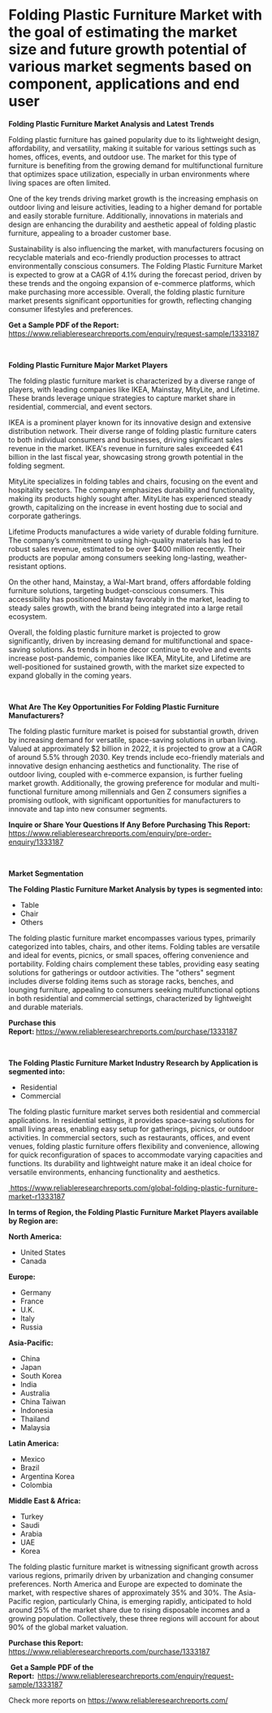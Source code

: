<p><h1>Folding Plastic Furniture Market with the goal of estimating the market size and future growth potential of various market segments based on component, applications and end user</h1></p><p><strong>Folding Plastic Furniture Market Analysis and Latest Trends</strong></p>
<p><p>Folding plastic furniture has gained popularity due to its lightweight design, affordability, and versatility, making it suitable for various settings such as homes, offices, events, and outdoor use. The market for this type of furniture is benefiting from the growing demand for multifunctional furniture that optimizes space utilization, especially in urban environments where living spaces are often limited.</p><p>One of the key trends driving market growth is the increasing emphasis on outdoor living and leisure activities, leading to a higher demand for portable and easily storable furniture. Additionally, innovations in materials and design are enhancing the durability and aesthetic appeal of folding plastic furniture, appealing to a broader customer base.</p><p>Sustainability is also influencing the market, with manufacturers focusing on recyclable materials and eco-friendly production processes to attract environmentally conscious consumers. The Folding Plastic Furniture Market is expected to grow at a CAGR of 4.1% during the forecast period, driven by these trends and the ongoing expansion of e-commerce platforms, which make purchasing more accessible. Overall, the folding plastic furniture market presents significant opportunities for growth, reflecting changing consumer lifestyles and preferences.</p></p>
<p><strong>Get a Sample PDF of the Report:&nbsp;</strong> <a href="https://www.reliableresearchreports.com/enquiry/request-sample/1333187?utm_campaign=2641&utm_medium=2&utm_source=Github&utm_content=ia&utm_term=24032025&utm_id=folding-plastic-furniture">https://www.reliableresearchreports.com/enquiry/request-sample/1333187</a></p>
<p>&nbsp;</p>
<p><strong>Folding Plastic Furniture Major Market Players</strong></p>
<p><p>The folding plastic furniture market is characterized by a diverse range of players, with leading companies like IKEA, Mainstay, MityLite, and Lifetime. These brands leverage unique strategies to capture market share in residential, commercial, and event sectors.</p><p>IKEA is a prominent player known for its innovative design and extensive distribution network. Their diverse range of folding plastic furniture caters to both individual consumers and businesses, driving significant sales revenue in the market. IKEA's revenue in furniture sales exceeded €41 billion in the last fiscal year, showcasing strong growth potential in the folding segment.</p><p>MityLite specializes in folding tables and chairs, focusing on the event and hospitality sectors. The company emphasizes durability and functionality, making its products highly sought after. MityLite has experienced steady growth, capitalizing on the increase in event hosting due to social and corporate gatherings.</p><p>Lifetime Products manufactures a wide variety of durable folding furniture. The company’s commitment to using high-quality materials has led to robust sales revenue, estimated to be over $400 million recently. Their products are popular among consumers seeking long-lasting, weather-resistant options.</p><p>On the other hand, Mainstay, a Wal-Mart brand, offers affordable folding furniture solutions, targeting budget-conscious consumers. This accessibility has positioned Mainstay favorably in the market, leading to steady sales growth, with the brand being integrated into a large retail ecosystem.</p><p>Overall, the folding plastic furniture market is projected to grow significantly, driven by increasing demand for multifunctional and space-saving solutions. As trends in home decor continue to evolve and events increase post-pandemic, companies like IKEA, MityLite, and Lifetime are well-positioned for sustained growth, with the market size expected to expand globally in the coming years.</p></p>
<p>&nbsp;</p>
<p><strong>What Are The Key Opportunities For Folding Plastic Furniture Manufacturers?</strong></p>
<p><p>The folding plastic furniture market is poised for substantial growth, driven by increasing demand for versatile, space-saving solutions in urban living. Valued at approximately $2 billion in 2022, it is projected to grow at a CAGR of around 5.5% through 2030. Key trends include eco-friendly materials and innovative design enhancing aesthetics and functionality. The rise of outdoor living, coupled with e-commerce expansion, is further fueling market growth. Additionally, the growing preference for modular and multi-functional furniture among millennials and Gen Z consumers signifies a promising outlook, with significant opportunities for manufacturers to innovate and tap into new consumer segments.</p></p>
<p><strong>Inquire or Share Your Questions If Any Before Purchasing This Report:</strong> <a href="https://www.reliableresearchreports.com/enquiry/pre-order-enquiry/1333187?utm_campaign=2641&utm_medium=2&utm_source=Github&utm_content=ia&utm_term=24032025&utm_id=folding-plastic-furniture">https://www.reliableresearchreports.com/enquiry/pre-order-enquiry/1333187</a></p>
<p>&nbsp;</p>
<p><strong>Market Segmentation</strong></p>
<p><strong>The Folding Plastic Furniture Market Analysis by types is segmented into:</strong></p>
<p><ul><li>Table</li><li>Chair</li><li>Others</li></ul></p>
<p><p>The folding plastic furniture market encompasses various types, primarily categorized into tables, chairs, and other items. Folding tables are versatile and ideal for events, picnics, or small spaces, offering convenience and portability. Folding chairs complement these tables, providing easy seating solutions for gatherings or outdoor activities. The "others" segment includes diverse folding items such as storage racks, benches, and lounging furniture, appealing to consumers seeking multifunctional options in both residential and commercial settings, characterized by lightweight and durable materials.</p></p>
<p><strong>Purchase this Report:&nbsp;</strong><a href="https://www.reliableresearchreports.com/purchase/1333187?utm_campaign=2641&utm_medium=2&utm_source=Github&utm_content=ia&utm_term=24032025&utm_id=folding-plastic-furniture">https://www.reliableresearchreports.com/purchase/1333187</a></p>
<p>&nbsp;</p>
<p><strong>The Folding Plastic Furniture Market Industry Research by Application is segmented into:</strong></p>
<p><ul><li>Residential</li><li>Commercial</li></ul></p>
<p><p>The folding plastic furniture market serves both residential and commercial applications. In residential settings, it provides space-saving solutions for small living areas, enabling easy setup for gatherings, picnics, or outdoor activities. In commercial sectors, such as restaurants, offices, and event venues, folding plastic furniture offers flexibility and convenience, allowing for quick reconfiguration of spaces to accommodate varying capacities and functions. Its durability and lightweight nature make it an ideal choice for versatile environments, enhancing functionality and aesthetics.</p></p>
<p><a href="https://www.reliableresearchreports.com/global-folding-plastic-furniture-market-r1333187?utm_campaign=2641&utm_medium=2&utm_source=Github&utm_content=ia&utm_term=24032025&utm_id=folding-plastic-furniture">&nbsp;https://www.reliableresearchreports.com/global-folding-plastic-furniture-market-r1333187</a></p>
<p><strong>In terms of Region, the Folding Plastic Furniture Market Players available by Region are:</strong></p>
<p>
    <p> <strong> North America: </strong>
        <ul>
            <li>United States</li>
            <li>Canada</li>
        </ul>
        </p> 
    <p> <strong> Europe: </strong>
        <ul>
            <li>Germany</li>
            <li>France</li>
            <li>U.K.</li>
            <li>Italy</li>
            <li>Russia</li>
        </ul>
        </p> 
    <p> <strong> Asia-Pacific: </strong>
        <ul>
            <li>China</li>
            <li>Japan</li>
            <li>South Korea</li>
            <li>India</li>
            <li>Australia</li>
            <li>China Taiwan</li>
            <li>Indonesia</li>
            <li>Thailand</li>
            <li>Malaysia</li>
        </ul>
        </p> 
    <p> <strong> Latin America: </strong>
        <ul>
            <li>Mexico</li>
            <li>Brazil</li>
            <li>Argentina Korea</li>
            <li>Colombia</li>
        </ul>
        </p> 
    <p> <strong> Middle East & Africa: </strong>
        <ul>
            <li>Turkey</li>
            <li>Saudi</li>
            <li>Arabia</li>
            <li>UAE</li>
            <li>Korea</li>
        </ul>
    </p>
    </p>
<p><p>The folding plastic furniture market is witnessing significant growth across various regions, primarily driven by urbanization and changing consumer preferences. North America and Europe are expected to dominate the market, with respective shares of approximately 35% and 30%. The Asia-Pacific region, particularly China, is emerging rapidly, anticipated to hold around 25% of the market share due to rising disposable incomes and a growing population. Collectively, these three regions will account for about 90% of the global market valuation.</p></p>
<p><strong>Purchase this Report: </strong><a href="https://www.reliableresearchreports.com/purchase/1333187?utm_campaign=2641&utm_medium=2&utm_source=Github&utm_content=ia&utm_term=24032025&utm_id=folding-plastic-furniture">https://www.reliableresearchreports.com/purchase/1333187</a></p>
<p>&nbsp;<strong>Get a Sample PDF of the Report:&nbsp;&nbsp;</strong><a href="https://www.reliableresearchreports.com/enquiry/request-sample/1333187?utm_campaign=2641&utm_medium=2&utm_source=Github&utm_content=ia&utm_term=24032025&utm_id=folding-plastic-furniture">https://www.reliableresearchreports.com/enquiry/request-sample/1333187</a></p>
<p><strong></strong></p>
<p>Check more reports on <a href="https://www.reliableresearchreports.com/?utm_campaign=2641&utm_medium=2&utm_source=Github&utm_content=ia&utm_term=24032025&utm_id=folding-plastic-furniture">https://www.reliableresearchreports.com/</a></p>